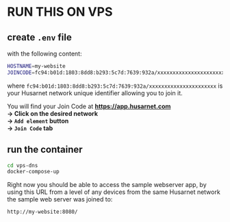 # RUN THIS ON VPS

## create `.env` file

with the following content:

```bash
HOSTNAME=my-website
JOINCODE=fc94:b01d:1803:8dd8:b293:5c7d:7639:932a/xxxxxxxxxxxxxxxxxxxxxx
```

where `fc94:b01d:1803:8dd8:b293:5c7d:7639:932a/xxxxxxxxxxxxxxxxxxxxxx` is your Husarnet network unique identifier allowing you to join it.


You will find your Join Code at **https://app.husarnet.com  
 -> Click on the desired network  
 -> `Add element` button  
 -> `Join Code` tab** 

## run the container

```bash
cd vps-dns
docker-compose-up
```

Right now you should be able to access the sample webserver app, by using this URL from a level of any devices from the same Husarnet network the sample web server was joined to:

```
http://my-website:8080/
```
